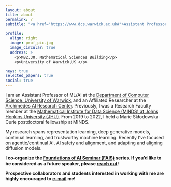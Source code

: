 ```yaml
---
layout: about
title: about
permalink: /
subtitle: "<a href='https://www.dcs.warwick.ac.uk#'>Assistant Professor @ Department of Computer Science, University of Warwick</a>."

profile:
  align: right
  image: prof_pic.jpg
  image_circular: true
  address: >
    <p>MB2.30, Mathematical Sciences Building</p>
    <p>University of Warwick,UK </p>

news: true
selected_papers: true
social: true
---
```


I am an Assistant Professor of ML/AI at the [Department of Computer Science, University of Warwick](https://warwick.ac.uk/fac/sci/dcs/), and an Affiliated Researcher at the [Archimedes AI Research Center](https://archimedesai.gr/en/). Previously, I was a Research Faculty member at the [Mathematical Institute for Data Science (MINDS) at Johns Hopkins University (JHU)](https://www.minds.jhu.edu). From 2019 to 2022, I held a Marie Skłodowska-Curie postdoctoral fellowship at MINDS. 

My research spans representation learning, deep generative models, continual learning, and trustworthy machine learning. Recently I’ve focused on agentic/continual AI, AI safety and alignment, and adapting and aligning diffusion models.

**I co-organize the [Foundations of AI Seminar (FAIS)](https://faiseminarswarwick.github.io) series. If you’d like to be considered as a future speaker, please [reach out](mailto:paris.giampouras@warwick.ac.uk)!**


**Prospective collaborators and students interested in working with me are highly encouraged to [e-mail](mailto:paris.giampouras@warwick.ac.uk) me!**


<!-- =========================  ANNOUNCEMENT BANNER  ========================= -->
<!--   <div class="course-announcement">
  <span class="badge">NEW</span>

  <h3>🎉 Weekend Course on  Gen-AI </h3>

  <p class="course-meta">
    <strong>When?</strong> <em>Oct 2025 (Exact dates TBA!)</em> &nbsp;·&nbsp;
    <strong>Where?</strong> <em>Uni of Warwick</em>
  </p>

  <p>
    Two packed days demystifying large-language models, image generative models, and prompt
    engineering.  Short lectures alternate with <strong>hands-on labs</strong> using
    state-of-the-art AI models.
  </p>

  <p class="course-meta">
    <strong>Who’s welcome?</strong> MSc/PhD students, researchers, tech professionals and basically everyone excited to dive in and get hands-on with AI! &nbsp;|&nbsp; 
    &nbsp;|&nbsp; Full details + sign-up link coming soon!
  </p>


  <a class="button" href="YOUR-REGISTRATION-LINK" target="_blank" rel="noopener">
    Count me in →
  </a>
 
</div> 

<!-- ======================================================================= -->

